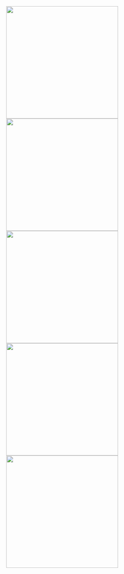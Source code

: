 <img src="https://user-images.githubusercontent.com/23387500/31800691-7c92c608-b4f7-11e7-9ec8-fb59501e378f.png" width="300">
<img src="https://user-images.githubusercontent.com/23387500/31800706-8f0e9816-b4f7-11e7-8aa4-6fe1134ba465.png" width="300">
<img src="https://user-images.githubusercontent.com/23387500/31800703-8d27b794-b4f7-11e7-8e4b-082db6cd0f4d.png" width="300">
<img src="https://user-images.githubusercontent.com/23387500/31800702-8d0a7f76-b4f7-11e7-9cb4-8e77da00371d.png" width="300">
<img src="https://user-images.githubusercontent.com/23387500/31800704-8d402a18-b4f7-11e7-8126-06041183b1c1.png" width="300">
